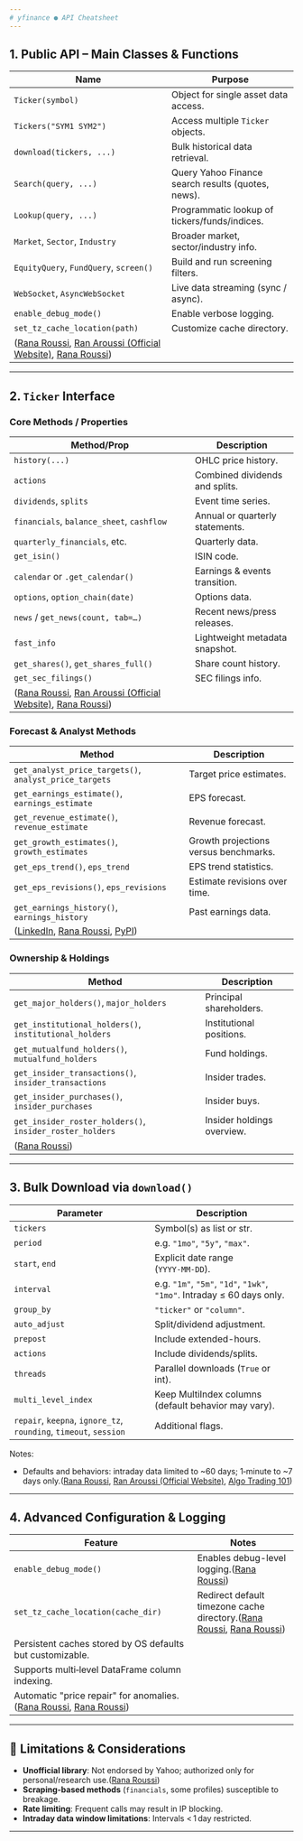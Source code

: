```yaml
---
# yfinance ● API Cheatsheet
---
```


## 1. Public API – Main Classes & Functions

| Name                                                                      | Purpose                                            |
| ------------------------------------------------------------------------- | -------------------------------------------------- |
| `Ticker(symbol)`                                                          | Object for single asset data access.               |
| `Tickers("SYM1 SYM2")`                                                    | Access multiple `Ticker` objects.                  |
| `download(tickers, ...)`                                                  | Bulk historical data retrieval.                    |
| `Search(query, ...)`                                                      | Query Yahoo Finance search results (quotes, news). |
| `Lookup(query, ...)`                                                      | Programmatic lookup of tickers/funds/indices.      |
| `Market`, `Sector`, `Industry`                                            | Broader market, sector/industry info.              |
| `EquityQuery`, `FundQuery`, `screen()`                                    | Build and run screening filters.                   |
| `WebSocket`, `AsyncWebSocket`                                             | Live data streaming (sync / async).                |
| `enable_debug_mode()`                                                     | Enable verbose logging.                            |
| `set_tz_cache_location(path)`                                             | Customize cache directory.                         |
| ([Rana Roussi][1], [Ran Aroussi (Official Website)][2], [Rana Roussi][3]) |                                                    |

---

## 2. `Ticker` Interface

### Core Methods / Properties

| Method/Prop                                                               | Description                     |
| ------------------------------------------------------------------------- | ------------------------------- |
| `history(...)`                                                            | OHLC price history.             |
| `actions`                                                                 | Combined dividends and splits.  |
| `dividends`, `splits`                                                     | Event time series.              |
| `financials`, `balance_sheet`, `cashflow`                                 | Annual or quarterly statements. |
| `quarterly_financials`, etc.                                              | Quarterly data.                 |
| `get_isin()`                                                              | ISIN code.                      |
| `calendar` or `.get_calendar()`                                           | Earnings & events transition.   |
| `options`, `option_chain(date)`                                           | Options data.                   |
| `news` / `get_news(count, tab=…)`                                         | Recent news/press releases.     |
| `fast_info`                                                               | Lightweight metadata snapshot.  |
| `get_shares()`, `get_shares_full()`                                       | Share count history.            |
| `get_sec_filings()`                                                       | SEC filings info.               |
| ([Rana Roussi][4], [Ran Aroussi (Official Website)][2], [Rana Roussi][5]) |                                 |

### Forecast & Analyst Methods

| Method                                                 | Description                           |
| ------------------------------------------------------ | ------------------------------------- |
| `get_analyst_price_targets()`, `analyst_price_targets` | Target price estimates.               |
| `get_earnings_estimate()`, `earnings_estimate`         | EPS forecast.                         |
| `get_revenue_estimate()`, `revenue_estimate`           | Revenue forecast.                     |
| `get_growth_estimates()`, `growth_estimates`           | Growth projections versus benchmarks. |
| `get_eps_trend()`, `eps_trend`                         | EPS trend statistics.                 |
| `get_eps_revisions()`, `eps_revisions`                 | Estimate revisions over time.         |
| `get_earnings_history()`, `earnings_history`           | Past earnings data.                   |
| ([LinkedIn][6], [Rana Roussi][5], [PyPI][7])           |                                       |

### Ownership & Holdings

| Method                                                   | Description                |
| -------------------------------------------------------- | -------------------------- |
| `get_major_holders()`, `major_holders`                   | Principal shareholders.    |
| `get_institutional_holders()`, `institutional_holders`   | Institutional positions.   |
| `get_mutualfund_holders()`, `mutualfund_holders`         | Fund holdings.             |
| `get_insider_transactions()`, `insider_transactions`     | Insider trades.            |
| `get_insider_purchases()`, `insider_purchases`           | Insider buys.              |
| `get_insider_roster_holders()`, `insider_roster_holders` | Insider holdings overview. |
| ([Rana Roussi][5])                                       |                            |

---

## 3. Bulk Download via `download()`

| Parameter                                                         | Description                                                             |
| ----------------------------------------------------------------- | ----------------------------------------------------------------------- |
| `tickers`                                                         | Symbol(s) as list or str.                                               |
| `period`                                                          | e.g. `"1mo"`, `"5y"`, `"max"`.                                          |
| `start`, `end`                                                    | Explicit date range (`YYYY‑MM‑DD`).                                     |
| `interval`                                                        | e.g. `"1m"`, `"5m"`, `"1d"`, `"1wk"`, `"1mo"`. Intraday ≤ 60 days only. |
| `group_by`                                                        | `"ticker"` or `"column"`.                                               |
| `auto_adjust`                                                     | Split/dividend adjustment.                                              |
| `prepost`                                                         | Include extended-hours.                                                 |
| `actions`                                                         | Include dividends/splits.                                               |
| `threads`                                                         | Parallel downloads (`True` or int).                                     |
| `multi_level_index`                                               | Keep MultiIndex columns (default behavior may vary).                    |
| `repair`, `keepna`, `ignore_tz`, `rounding`, `timeout`, `session` | Additional flags.                                                       |

Notes:

- Defaults and behaviors: intraday data limited to \~60 days; 1‑minute to \~7 days only.([Rana Roussi][8], [Ran Aroussi (Official Website)][2], [Algo Trading 101][9])

---

## 4. Advanced Configuration & Logging

| Feature                                                                       | Notes                                                                           |
| ----------------------------------------------------------------------------- | ------------------------------------------------------------------------------- |
| `enable_debug_mode()`                                                         | Enables debug-level logging.([Rana Roussi][10])                                 |
| `set_tz_cache_location(cache_dir)`                                            | Redirect default timezone cache directory.([Rana Roussi][3], [Rana Roussi][11]) |
| Persistent caches stored by OS defaults but customizable.                     |                                                                                 |
| Supports multi‑level DataFrame column indexing.                               |                                                                                 |
| Automatic "price repair" for anomalies.([Rana Roussi][12], [Rana Roussi][13]) |                                                                                 |

---

## 🚨 Limitations & Considerations

- **Unofficial library**: Not endorsed by Yahoo; authorized only for personal/research use.([Rana Roussi][14])
- **Scraping-based methods** (`financials`, some profiles) susceptible to breakage.
- **Rate limiting**: Frequent calls may result in IP blocking.
- **Intraday data window limitations**: Intervals < 1 day restricted.

---

[1]: https://ranaroussi.github.io/yfinance/reference/index.html?utm_source=chatgpt.com "API Reference — yfinance - GitHub Pages"
[2]: https://aroussi.com/post/python-yahoo-finance?ref=defiplot.com&utm_source=chatgpt.com "Reliably download historical market data from with Python"
[3]: https://ranaroussi.github.io/yfinance/advanced/caching.html?utm_source=chatgpt.com "Caching — yfinance - GitHub Pages"
[4]: https://ranaroussi.github.io/yfinance/reference/api/yfinance.Ticker.html?utm_source=chatgpt.com "Ticker — yfinance - GitHub Pages"
[5]: https://ranaroussi.github.io/yfinance/reference/yfinance.analysis.html?utm_source=chatgpt.com "Analysis & Holdings — yfinance - GitHub Pages"
[6]: https://www.linkedin.com/posts/jae-won-choi_github-ranaroussiyfinance-download-market-activity-7052020522456399872-tJmQ?utm_source=chatgpt.com "Download market data from Yahoo! Finance's… | Jae Won Choi"
[7]: https://pypi.org/user/ranaroussi/?utm_source=chatgpt.com "Profile of ranaroussi - PyPI"
[8]: https://ranaroussi.github.io/yfinance/reference/yfinance.functions.html?utm_source=chatgpt.com "Functions and Utilities — yfinance - GitHub Pages"
[9]: https://algotrading101.com/learn/yfinance-guide/?utm_source=chatgpt.com "yfinance Library - A Complete Guide - AlgoTrading101 Blog"
[10]: https://ranaroussi.github.io/yfinance/advanced/logging.html?utm_source=chatgpt.com "Logging — yfinance"
[11]: https://ranaroussi.github.io/yfinance/advanced/config.html?utm_source=chatgpt.com "Config — yfinance - GitHub Pages"
[12]: https://ranaroussi.github.io/yfinance/advanced/multi_level_columns.html?utm_source=chatgpt.com "Multi-Level Column Index — yfinance"
[13]: https://ranaroussi.github.io/yfinance/advanced/index.html?utm_source=chatgpt.com "Advanced — yfinance"
[14]: https://ranaroussi.github.io/yfinance/?utm_source=chatgpt.com "yfinance documentation - GitHub Pages"
